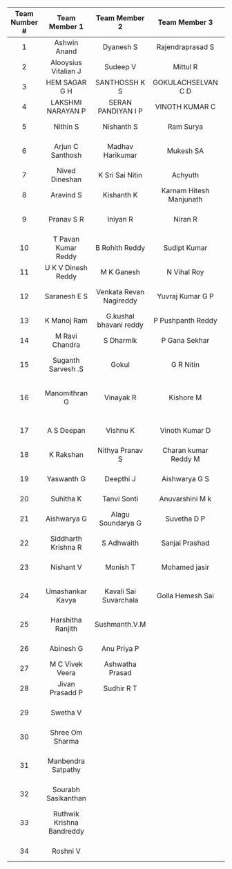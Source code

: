|Team Number #|Team Member 1|Team Member 2|Team Member 3|Topics|
|:-----------:|:-----------:|:-----------:|:-----------:|:----:|
|1|Ashwin Anand|Dyanesh S|Rajendraprasad S|Alumni Portal|
|2|Alooysius Vitalian J|Sudeep V|Mittul R|Climate Alert System|
|3|HEM SAGAR G H|SANTHOSSH K S|GOKULACHSELVAN C D|Alumni Portal|
|4|LAKSHMI NARAYAN P|SERAN PANDIYAN I P|VINOTH KUMAR C|Job Search Portal|
|5| Nithin S|Nishanth S|Ram Surya|Amrita Social Website|
|6|Arjun C Santhosh|Madhav Harikumar |Mukesh SA|Flight Ticket Booking System|
|7|Nived Dineshan|K Sri Sai Nitin|Achyuth|Stamp Purchase|
|8|Aravind S |Kishanth K|Karnam Hitesh Manjunath|Inventory System|
|9|Pranav S R|  Iniyan R|Niran  R|Hospital Management System|
|10|T Pavan Kumar Reddy |B Rohith Reddy |Sudipt Kumar |Leave Management System|
|11|U K V Dinesh Reddy|M K Ganesh|N Vihal Roy|Metaverse |
|12|Saranesh E S|Venkata Revan Nagireddy|Yuvraj Kumar G P|Amrita Event Promoting portal|
|13|K Manoj Ram|G.kushal bhavani reddy|P Pushpanth Reddy |E-Wallet|
|14|M Ravi Chandra|S Dharmik|P Gana Sekhar|E-Local shopping|
|15|Suganth Sarvesh .S|Gokul|G R Nitin|Student Club Management Portal|
|16|Manomithran G|Vinayak R|Kishore M|Media Tracking Platform to Tackle Online Piracy|
|17|A S Deepan|Vishnu K|Vinoth Kumar D|Amrita Cryptocurrency Faucet|
|18|K Rakshan|Nithya Pranav S|Charan kumar Reddy M|Time analyser|
|19|Yaswanth G|Deepthi J|Aishwarya G S|Pharma Supply Chain Management|
|20|Suhitha K|Tanvi Sonti|Anuvarshini M k|Task Notifier|
|21|Aishwarya G |Alagu Soundarya G|Suvetha D P|Hospital Management System|
|22|Siddharth Krishna R|S Adhwaith|Sanjai Prashad|E-Local shopping|
|23|Nishant V| Monish T|Mohamed jasir|Privacy enabled Friend Finder|
|24|Umashankar Kavya|Kavali Sai Suvarchala|Golla Hemesh Sai|Gatepass Management System|
|25|Harshitha Ranjith|Sushmanth.V.M||Amrita Parcel Management System|
|26|Abinesh G|Anu Priya P||Blockchain Forensics |
|27|M C Vivek Veera|Ashwatha Prasad||Novel Neighbour|
|28|Jivan Prasadd P|Sudhir R T||Self-Service Kiosk at Bank|
|29|Swetha V|||Bank Management System|
|30|Shree Om Sharma|||Career Counseling|
|31|Manbendra Satpathy|||Hospital Management System (Smart Home)|
|32|Sourabh Sasikanthan|||Cyber Security Forum|
|33|Ruthwik Krishna Bandreddy|||Smart Contract Security Informative Dashboard|
|34|Roshni V||| Amrita Smart Cycle Ally|

